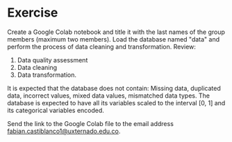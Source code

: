 <h1>Exercise</h1>

Create a Google Colab notebook and title it with the last names of the group members (maximum two members). Load the database named "data" and perform the process of data cleaning and transformation. Review: 
1. Data quality assessment 
2. Data cleaning 
3. Data transformation. 

It is expected that the database does not contain: Missing data, duplicated data, incorrect values, mixed data values, mismatched data types. The database is expected to have all its variables scaled to the interval [0, 1] and its categorical variables encoded.

Send the link to the Google Colab file to the email address fabian.castiblanco1@uxternado.edu.co.
